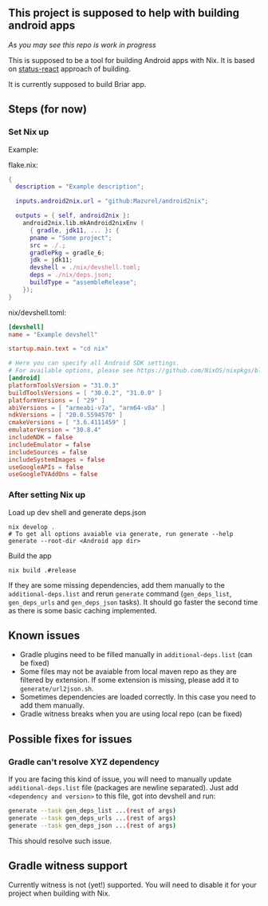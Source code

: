 ## This project is supposed to help with building android apps

*As you may see this repo is work in progress*

This is supposed to be a tool for building Android apps with Nix.
It is based on [status-react](https://github.com/status-im/status-react/tree/develop/nix) approach of building.

It is currently supposed to build Briar app.

## Steps (for now)

### Set Nix up 

Example:

flake.nix:

```nix
{
  description = "Example description";

  inputs.android2nix.url = "github:Mazurel/android2nix";

  outputs = { self, android2nix }:
    android2nix.lib.mkAndroid2nixEnv (
      { gradle, jdk11, ... }: {
      pname = "Some project";
      src = ./.;
      gradlePkg = gradle_6;
      jdk = jdk11;
      devshell = ./nix/devshell.toml;
      deps = ./nix/deps.json;
      buildType = "assembleRelease";
    });
}
```

nix/devshell.toml:

```toml
[devshell]
name = "Example devshell"

startup.main.text = "cd nix"

# Here you can specify all Android SDK settings.
# For available options, please see https://github.com/NixOS/nixpkgs/blob/master/pkgs/development/mobile/androidenv/compose-android-packages.nix
[android]
platformToolsVersion = "31.0.3"
buildToolsVersions = [ "30.0.2", "31.0.0" ]
platformVersions = [ "29" ]
abiVersions = [ "armeabi-v7a", "arm64-v8a" ]
ndkVersions = [ "20.0.5594570" ]
cmakeVersions = [ "3.6.4111459" ]
emulatorVersion = "30.8.4"
includeNDK = false
includeEmulator = false
includeSources = false
includeSystemImages = false
useGoogleAPIs = false
useGoogleTVAddOns = false
```

### After setting Nix up

Load up dev shell and generate deps.json

```
nix develop .
# To get all options avaiable via generate, run generate --help
generate --root-dir <Android app dir>
```

Build the app
```
nix build .#release
```

If they are some missing dependencies, add them manually to the `additional-deps.list` and rerun `generate` command (`gen_deps_list`, `gen_deps_urls` and `gen_deps_json` tasks).
It should go faster the second time as there is some basic caching implemented.

## Known issues

- Gradle plugins need to be filled manually in `additional-deps.list` (can be fixed)
- Some files may not be avaiable from local maven repo as they are filtered by extension. If some extension is missing, please add it to `generate/url2json.sh`.
- Sometimes dependencies are loaded correctly. In this case you need to add them manually.
- Gradle witness breaks when you are using local repo (can be fixed)

## Possible fixes for issues

### Gradle can't resolve XYZ dependency

If you are facing this kind of issue, you will need to manually update `additional-deps.list` file (packages are newline separated).
Just add `<dependency and version>` to this file, got into devshell and run:

```bash
generate --task gen_deps_list ...(rest of args)
generate --task gen_deps_urls ...(rest of args)
generate --task gen_deps_json ...(rest of args)
```

This should resolve such issue.

## Gradle witness support

Currently witness is not (yet!) supported. You will need to disable it for your project when building with Nix.


